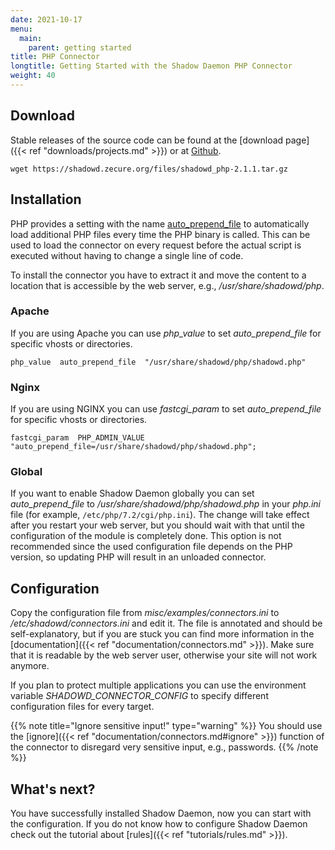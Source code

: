 ```yaml
---
date: 2021-10-17
menu:
  main:
    parent: getting started
title: PHP Connector
longtitle: Getting Started with the Shadow Daemon PHP Connector
weight: 40
---
```


## Download

Stable releases of the source code can be found at the [download page]({{< ref "downloads/projects.md" >}}) or at <a target="_blank" href="https://github.com/zecure/shadowd_php">Github</a>.

    wget https://shadowd.zecure.org/files/shadowd_php-2.1.1.tar.gz

## Installation

PHP provides a setting with the name [auto_prepend_file](http://php.net/manual/en/ini.core.php#ini.auto-prepend-file) to automatically load additional PHP files every time the PHP binary is called.
This can be used to load the connector on every request before the actual script is executed without having to change a single line of code.

To install the connector you have to extract it and move the content to a location that is accessible by the web server, e.g., */usr/share/shadowd/php*.

### Apache

If you are using Apache you can use *php_value* to set *auto_prepend_file* for specific vhosts or directories.

    php_value  auto_prepend_file  "/usr/share/shadowd/php/shadowd.php"

### Nginx

If you are using NGINX you can use *fastcgi_param* to set *auto_prepend_file* for specific vhosts or directories.

    fastcgi_param  PHP_ADMIN_VALUE  "auto_prepend_file=/usr/share/shadowd/php/shadowd.php";

### Global

If you want to enable Shadow Daemon globally you can set *auto_prepend_file* to */usr/share/shadowd/php/shadowd.php* in your *php.ini* file (for example, `/etc/php/7.2/cgi/php.ini`).
The change will take effect after you restart your web server, but you should wait with that until the configuration of the module is completely done.
This option is not recommended since the used configuration file depends on the PHP version, so updating PHP will result in an unloaded connector.

## Configuration

Copy the configuration file from *misc/examples/connectors.ini* to */etc/shadowd/connectors.ini* and edit it.
The file is annotated and should be self-explanatory, but if you are stuck you can find more information in the [documentation]({{< ref "documentation/connectors.md" >}}).
Make sure that it is readable by the web server user, otherwise your site will not work anymore.

If you plan to protect multiple applications you can use the environment variable *SHADOWD_CONNECTOR_CONFIG* to specify different configuration files for every target.

{{% note title="Ignore sensitive input!" type="warning" %}}
You should use the [ignore]({{< ref "documentation/connectors.md#ignore" >}}) function of the connector to disregard very sensitive input, e.g., passwords.
{{% /note %}}

## What's next?

You have successfully installed Shadow Daemon, now you can start with the configuration.
If you do not know how to configure Shadow Daemon check out the tutorial about [rules]({{< ref "tutorials/rules.md" >}}).
